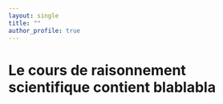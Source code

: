 ```yaml
---
layout: single
title: ""
author_profile: true
---
```



# Le cours de raisonnement scientifique contient blablabla 

